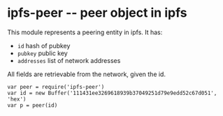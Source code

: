 # ipfs-peer -- peer object in ipfs

This module represents a peering entity in ipfs.
It has:

- `id` hash of pubkey
- `pubkey` public key
- `addresses` list of network addresses

All fields are retrievable from the network, given the id.

```
var peer = require('ipfs-peer')
var id = new Buffer('111431ee3269618939b37049251d79e9edd52c67d051', 'hex')
var p = peer(id)
```
